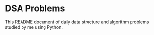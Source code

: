 # DSA Problems
This README document of daily data structure and algorithm problems studied by me using Python.
